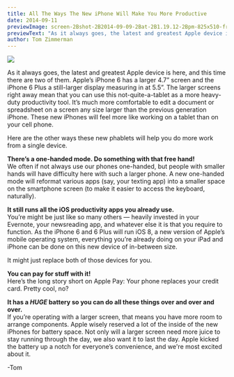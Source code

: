 ```yaml
---
title: All The Ways The New iPhone Will Make You More Productive
date: 2014-09-11
previewImage: screen-2Bshot-2B2014-09-09-2Bat-2B1.19.12-2Bpm-825x510-from-site-en.png
previewText: "As it always goes, the latest and greatest Apple device is here, and this time there are two of them. Apple’s iPhone 6 has a larger 4.7” screen and the iPhone 6 Plus a still-larger display measuring in at 5.5”. The larger screens right away mean that you can use this not-quite-a-tablet as a more heavy-duty productivity tool. It’s much more comfortable to edit a document or spreadsheet on a screen any size larger than the previous generation iPhone. These new iPhones will feel more like working on a tablet than on your cell phone."
author: Tom Zimmerman
---
```

![](screen-2Bshot-2B2014-09-09-2Bat-2B1.19.12-2Bpm.webp)

As it always goes, the latest and greatest Apple device is here, and this time there are two of them. Apple’s iPhone 6 has a larger 4.7” screen and the iPhone 6 Plus a still-larger display measuring in at 5.5”. The larger screens right away mean that you can use this not-quite-a-tablet as a more heavy-duty productivity tool. It’s much more comfortable to edit a document or spreadsheet on a screen any size larger than the previous generation iPhone. These new iPhones will feel more like working on a tablet than on your cell phone.  

Here are the other ways these new phablets will help you do more work from a single device.  

**There’s a one-handed mode. Do something with that free hand!**  
We often if not always use our phones one-handed, but people with smaller hands will have difficulty here with such a larger phone. A new one-handed mode will reformat various apps (say, your texting app) into a smaller space on the smartphone screen (to make it easier to access the keyboard, naturally).  

**It still runs all the iOS productivity apps you already use.**  
You’re might be just like so many others — heavily invested in your Evernote, your newsreading app, and whatever else it is that you require to function. As the iPhone 6 and 6 Plus will run iOS 8, a new version of Apple’s mobile operating system, everything you’re already doing on your iPad and iPhone can be done on this new device of in-between size.  

It might just replace both of those devices for you.  

**You can pay for stuff with it!**  
Here’s the long story short on Apple Pay: Your phone replaces your credit card. Pretty cool, no?  

**It has a _HUGE_ battery so you can do all these things over and over and over.**  
If you’re operating with a larger screen, that means you have more room to arrange components. Apple wisely reserved a lot of the inside of the new iPhones for battery space. Not only will a larger screen need more juice to stay running through the day, we also want it to last the day. Apple kicked the battery up a notch for everyone’s convenience, and we're most excited about it.  

\-Tom